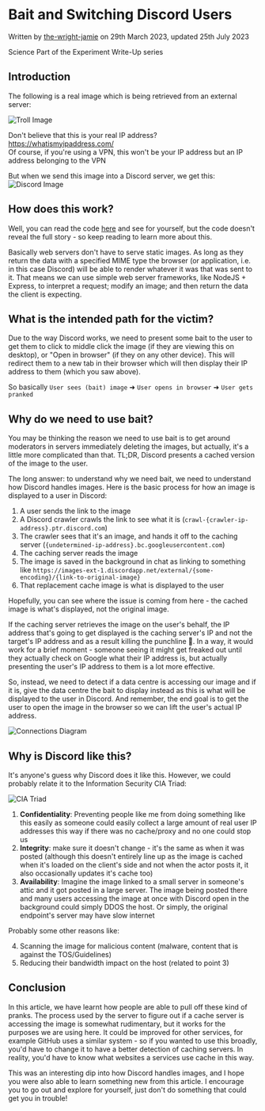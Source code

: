 # Bait and Switching Discord Users

Written by [the-wright-jamie](https://the-wright-jamie.dev/) on 29th March 2023, updated 25th July 2023

<span class="material-symbols-rounded">Science</span> Part of the Experiment Write-Up series

## Introduction

The following is a real image which is being retrieved from an external server:

![Troll Image](https://troll.xsfs.xyz/troll.png)

Don't believe that this is your real IP address? <https://whatismyipaddress.com/>  
Of course, if you're using a VPN, this won't be your IP address but an IP address belonging to the VPN

But when we send this image into a Discord server, we get this:  
![Discord Image](https://xsfs.xyz/assets/img/2023/discord-bait.png)

## How does this work?

Well, you can read the code [here](https://github.com/the-wright-jamie/Image-Troll-Server) and see for yourself, but the code doesn't reveal the full story - so keep reading to learn more about this.

Basically web servers don't have to serve static images. As long as they return the data with a specified MIME type the browser (or application, i.e. in this case Discord) will be able to render whatever it was that was sent to it. That means we can use simple web server frameworks, like NodeJS + Express, to interpret a request; modify an image; and then return the data the client is expecting.

## What is the intended path for the victim?

Due to the way Discord works, we need to present some bait to the user to get them to click to middle click the image (if they are viewing this on desktop), or "Open in browser" (if they on any other device). This will redirect them to a new tab in their browser which will then display their IP address to them (which you saw above).

So basically `User sees (bait) image` ➜ `User opens in browser` ➜ `User gets pranked`

## Why do we need to use bait?

You may be thinking the reason we need to use bait is to get around moderators in servers immediately deleting the images, but actually, it's a little more complicated than that. TL;DR, Discord presents a cached version of the image to the user.

The long answer: to understand why we need bait, we need to understand how Discord handles images. Here is the basic process for how an image is displayed to a user in Discord:

1. A user sends the link to the image
2. A Discord crawler crawls the link to see what it is (`crawl-{crawler-ip-address}.ptr.discord.com`)
3. The crawler sees that it's an image, and hands it off to the caching server (`{undetermined-ip-address}.bc.googleusercontent.com`)
4. The caching server reads the image
5. The image is saved in the background in chat as linking to something like `https://images-ext-1.discordapp.net/external/{some-encoding}/{link-to-original-image}`
6. That replacement cache image is what is displayed to the user

Hopefully, you can see where the issue is coming from here - the cached image is what's displayed, not the original image.

If the caching server retrieves the image on the user's behalf, the IP address that's going to get displayed is the caching server's IP and not the target's IP address and as a result killing the punchline 🫤. In a way, it would work for a brief moment - someone seeing it might get freaked out until they actually check on Google what their IP address is, but actually presenting the user's IP address to them is a lot more effective.

So, instead, we need to detect if a data centre is accessing our image and if it is, give the data centre the bait to display instead as this is what will be displayed to the user in Discord. And remember, the end goal is to get the user to open the image in the browser so we can lift the user's actual IP address.

![Connections Diagram](https://xsfs.xyz/assets/img/2023/discord-bait-graphic.png)

## Why is Discord like this?

It's anyone's guess why Discord does it like this. However, we could probably relate it to the Information Security CIA Triad:

![CIA Triad](https://xsfs.xyz/assets/img/2023/cia-triad.svg)

1. **Confidentiality**: Preventing people like me from doing something like this easily as someone could easily collect a large amount of real user IP addresses this way if there was no cache/proxy and no one could stop us
2. **Integrity**: make sure it doesn't change - it's the same as when it was posted (although this doesn't entirely line up as the image is cached when it's loaded on the client's side and not when the actor posts it, it also occasionally updates it's cache too)
3. **Availability**: Imagine the image linked to a small server in someone's attic and it got posted in a large server. The image being posted there and many users accessing the image at once with Discord open in the background could simply DDOS the host. Or simply, the original endpoint's server may have slow internet

Probably some other reasons like:

4. Scanning the image for malicious content (malware, content that is against the TOS/Guidelines)
5. Reducing their bandwidth impact on the host (related to point 3)

## Conclusion

In this article, we have learnt how people are able to pull off these kind of pranks. The process used by the server to figure out if a cache server is accessing the image is somewhat rudimentary, but it works for the purposes we are using here. It could be improved for other services, for example GitHub uses a similar system - so if you wanted to use this broadly, you'd have to change it to have a better detection of caching servers. In reality, you'd have to know what websites a services use cache in this way.

This was an interesting dip into how Discord handles images, and I hope you were also able to learn something new from this article. I encourage you to go out and explore for yourself, just don't do something that could get you in trouble!

